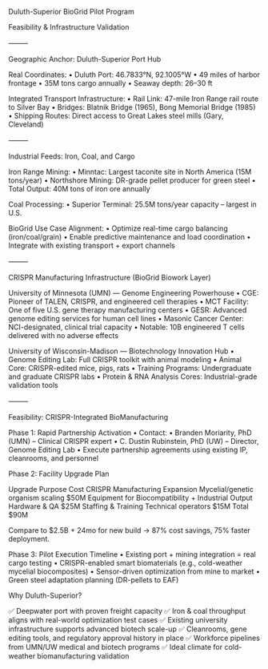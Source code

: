 Duluth-Superior BioGrid Pilot Program

Feasibility & Infrastructure Validation

⸻

 Geographic Anchor: Duluth-Superior Port Hub

Real Coordinates:
	•	Duluth Port: 46.7833°N, 92.1005°W
	•	49 miles of harbor frontage
	•	35M tons cargo annually
	•	Seaway depth: 26–30 ft

Integrated Transport Infrastructure:
	•	Rail Link: 47-mile Iron Range rail route to Silver Bay
	•	Bridges: Blatnik Bridge (1965), Bong Memorial Bridge (1985)
	•	Shipping Routes: Direct access to Great Lakes steel mills (Gary, Cleveland)

⸻

 Industrial Feeds: Iron, Coal, and Cargo

Iron Range Mining:
	•	Minntac: Largest taconite site in North America (15M tons/year)
	•	Northshore Mining: DR-grade pellet producer for green steel
	•	Total Output: 40M tons of iron ore annually

Coal Processing:
	•	Superior Terminal: 25.5M tons/year capacity – largest in U.S.

BioGrid Use Case Alignment:
	•	Optimize real-time cargo balancing (iron/coal/grain)
	•	Enable predictive maintenance and load coordination
	•	Integrate with existing transport + export channels

⸻

 CRISPR Manufacturing Infrastructure (BioGrid Biowork Layer)

University of Minnesota (UMN) — Genome Engineering Powerhouse
	•	CGE: Pioneer of TALEN, CRISPR, and engineered cell therapies
	•	MCT Facility: One of five U.S. gene therapy manufacturing centers
	•	GESR: Advanced genome editing services for human cell lines
	•	Masonic Cancer Center: NCI-designated, clinical trial capacity
	•	Notable: 10B engineered T cells delivered with no adverse effects

University of Wisconsin-Madison — Biotechnology Innovation Hub
	•	Genome Editing Lab: Full CRISPR toolkit with animal modeling
	•	Animal Core: CRISPR-edited mice, pigs, rats
	•	Training Programs: Undergraduate and graduate CRISPR labs
	•	Protein & RNA Analysis Cores: Industrial-grade validation tools

⸻

 Feasibility: CRISPR-Integrated BioManufacturing

Phase 1: Rapid Partnership Activation
	•	Contact:
	•	Branden Moriarity, PhD (UMN) – Clinical CRISPR expert
	•	C. Dustin Rubinstein, PhD (UW) – Director, Genome Editing Lab
	•	Execute partnership agreements using existing IP, cleanrooms, and personnel

Phase 2: Facility Upgrade Plan

Upgrade
Purpose
Cost
CRISPR Manufacturing Expansion
Mycelial/genetic organism scaling
$50M
Equipment for Biocompatibility + Industrial Output
Hardware & QA
$25M
Staffing & Training
Technical operators
$15M
Total
$90M


Compare to $2.5B + 24mo for new build → 87% cost savings, 75% faster deployment.

Phase 3: Pilot Execution Timeline
	•	Existing port + mining integration = real cargo testing
	•	CRISPR-enabled smart biomaterials (e.g., cold-weather mycelial biocomposites)
	•	Sensor-driven optimization from mine to market
	•	Green steel adaptation planning (DR-pellets to EAF)


Why Duluth-Superior?

✅ Deepwater port with proven freight capacity
✅ Iron & coal throughput aligns with real-world optimization test cases
✅ Existing university infrastructure supports advanced biotech scale-up
✅ Cleanrooms, gene editing tools, and regulatory approval history in place
✅ Workforce pipelines from UMN/UW medical and biotech programs
✅ Ideal climate for cold-weather biomanufacturing validation

